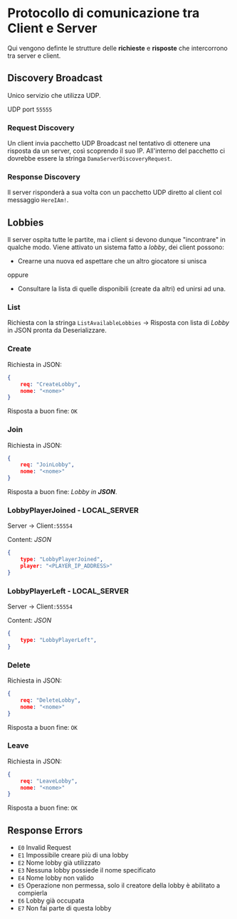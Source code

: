 # Protocollo di comunicazione tra Client e Server

Qui vengono definte le strutture delle **richieste** e **risposte** che intercorrono tra server e client.

## Discovery Broadcast

Unico servizio che utilizza UDP.

UDP port `55555`

### Request Discovery

Un client invia pacchetto UDP Broadcast nel tentativo di ottenere una risposta da un server, così scoprendo il suo IP.
All'interno del pacchetto ci dovrebbe essere la stringa `DamaServerDiscoveryRequest`.

### Response Discovery

Il server risponderà a sua volta con un pacchetto UDP diretto al client col messaggio `HereIAm!`.

## Lobbies

Il server ospita tutte le partite, ma i client si devono dunque "incontrare" in qualche modo. Viene attivato un sistema fatto a *lobby*, dei client possono:

- Crearne una nuova ed aspettare che un altro giocatore si unisca

oppure

- Consultare la lista di quelle disponibili (create da altri) ed unirsi ad una.

### List

Richiesta con la stringa `ListAvailableLobbies` -> Risposta con lista di *Lobby* in JSON pronta da Deserializzare.

### Create

Richiesta in JSON:

```json
{
    req: "CreateLobby",
    nome: "<nome>"
}
```

Risposta a buon fine: `OK`

### Join

Richiesta in JSON:

```json
{
    req: "JoinLobby",
    nome: "<nome>"
}
```

Risposta a buon fine: *Lobby in **JSON***.

### LobbyPlayerJoined - LOCAL_SERVER

Server -> Client`:55554`

Content: *JSON*

```json
{
    type: "LobbyPlayerJoined",
    player: "<PLAYER_IP_ADDRESS>"
}
```

### LobbyPlayerLeft - LOCAL_SERVER

Server -> Client`:55554`

Content: *JSON*

```json
{
    type: "LobbyPlayerLeft",
}
```

### Delete

Richiesta in JSON:

```json
{
    req: "DeleteLobby",
    nome: "<nome>"
}
```

Risposta a buon fine: `OK`

### Leave

Richiesta in JSON:

```json
{
    req: "LeaveLobby",
    nome: "<nome>"
}
```

Risposta a buon fine: `OK`

## Response Errors

- `E0` Invalid Request
- `E1` Impossibile creare più di una lobby
- `E2` Nome lobby già utilizzato
- `E3` Nessuna lobby possiede il nome specificato
- `E4` Nome lobby non valido
- `E5` Operazione non permessa, solo il creatore della lobby è abilitato a compierla
- `E6` Lobby già occupata
- `E7` Non fai parte di questa lobby
